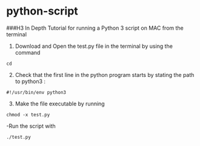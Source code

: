 # python-script

###H3 In Depth Tutorial for running a Python 3 script on MAC from the terminal




1. Download and Open the test.py file in the terminal by using the command

```cd```

2. Check that the first line in the python program starts by stating the path to python3 : 

```#!/usr/bin/env python3```



3. Make the file executable by running 

```chmod -x test.py```

-Run the script with

```./test.py```
